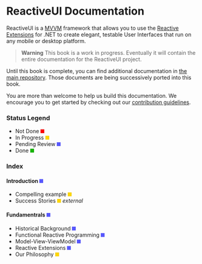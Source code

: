 # ReactiveUI Documentation

ReactiveUI is a [MVVM](fundamentals/model-view-viewmodel.md) framework that allows you to use the [Reactive Extensions](fundamentals/reactive-extensions.md) for .NET to create elegant, testable User Interfaces that run on any mobile or
desktop platform.

> **Warning** This book is a work in progress. Eventually it will contain the entire documentation for the ReactiveUI project.

Until this book is complete, you can find additional documentation in [the main repository](https://github.com/reactiveui/ReactiveUI/tree/docs/docs). Those documents are being successively ported into this book.

You are more than welcome to help us build this documentation. We encourage you to get started by checking out our [contribution guidelines](contributing/index.html).

### Status Legend

* Not Done ![NOT DONE](/images/red.png)
* In Progress ![IN PROGRESS](/images/yellow.png) 
* Pending Review ![PENDING REVIEW](/images/blue.png)  
* Done ![DONE](/images/green.png)  


### Index

#### Introduction ![PENDING REVIEW](/images/blue.png)
* Compelling example ![IN PROGRESS](/images/yellow.png)
* Success Stories ![IN PROGRESS](/images/yellow.png)  *external*
#### Fundamentrals ![PENDING REVIEW](/images/blue.png)
* Historical Background ![PENDING REVIEW](/images/blue.png)
* Functional Reactive Programming ![PENDING REVIEW](/images/blue.png)
* Model-View-ViewModel ![PENDING REVIEW](/images/blue.png)
* Reactive Extensions ![PENDING REVIEW](/images/blue.png)
* Our Philosophy ![IN PROGRESS](/images/yellow.png) 
